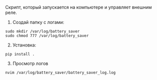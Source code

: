 Скрипт, который запускается на компьютере и управляет внешним реле.

1. Создай папку с логами:

```
sudo mkdir /var/log/battery_saver
sudo chmod 777 /var/log/battery_saver
```

2. Установка:

```
pip install .
```

3. Просмотр логов

```
nvim /var/log/battery_saver/battery_saver_log.log
```
